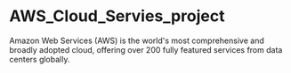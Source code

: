 # AWS_Cloud_Servies_project
 Amazon Web Services (AWS) is the world's most comprehensive and broadly adopted cloud, offering over 200 fully featured services from data centers globally.
